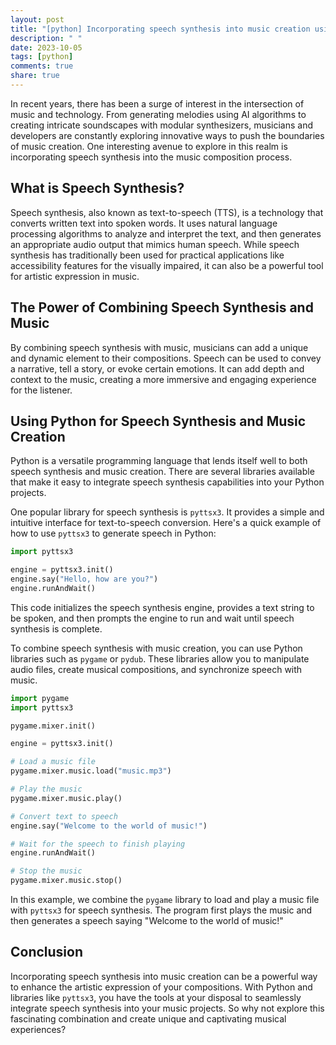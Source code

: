 ```yaml
---
layout: post
title: "[python] Incorporating speech synthesis into music creation using Python"
description: " "
date: 2023-10-05
tags: [python]
comments: true
share: true
---
```


In recent years, there has been a surge of interest in the intersection of music and technology. From generating melodies using AI algorithms to creating intricate soundscapes with modular synthesizers, musicians and developers are constantly exploring innovative ways to push the boundaries of music creation. One interesting avenue to explore in this realm is incorporating speech synthesis into the music composition process.

## What is Speech Synthesis?

Speech synthesis, also known as text-to-speech (TTS), is a technology that converts written text into spoken words. It uses natural language processing algorithms to analyze and interpret the text, and then generates an appropriate audio output that mimics human speech. While speech synthesis has traditionally been used for practical applications like accessibility features for the visually impaired, it can also be a powerful tool for artistic expression in music.

## The Power of Combining Speech Synthesis and Music

By combining speech synthesis with music, musicians can add a unique and dynamic element to their compositions. Speech can be used to convey a narrative, tell a story, or evoke certain emotions. It can add depth and context to the music, creating a more immersive and engaging experience for the listener.

## Using Python for Speech Synthesis and Music Creation

Python is a versatile programming language that lends itself well to both speech synthesis and music creation. There are several libraries available that make it easy to integrate speech synthesis capabilities into your Python projects.

One popular library for speech synthesis is `pyttsx3`. It provides a simple and intuitive interface for text-to-speech conversion. Here's a quick example of how to use `pyttsx3` to generate speech in Python:

```python
import pyttsx3

engine = pyttsx3.init()
engine.say("Hello, how are you?")
engine.runAndWait()
```

This code initializes the speech synthesis engine, provides a text string to be spoken, and then prompts the engine to run and wait until speech synthesis is complete.

To combine speech synthesis with music creation, you can use Python libraries such as `pygame` or `pydub`. These libraries allow you to manipulate audio files, create musical compositions, and synchronize speech with music.

```python
import pygame
import pyttsx3

pygame.mixer.init()

engine = pyttsx3.init()

# Load a music file
pygame.mixer.music.load("music.mp3")

# Play the music
pygame.mixer.music.play()

# Convert text to speech
engine.say("Welcome to the world of music!")

# Wait for the speech to finish playing
engine.runAndWait()

# Stop the music
pygame.mixer.music.stop()
```

In this example, we combine the `pygame` library to load and play a music file with `pyttsx3` for speech synthesis. The program first plays the music and then generates a speech saying "Welcome to the world of music!"

## Conclusion

Incorporating speech synthesis into music creation can be a powerful way to enhance the artistic expression of your compositions. With Python and libraries like `pyttsx3`, you have the tools at your disposal to seamlessly integrate speech synthesis into your music projects. So why not explore this fascinating combination and create unique and captivating musical experiences?